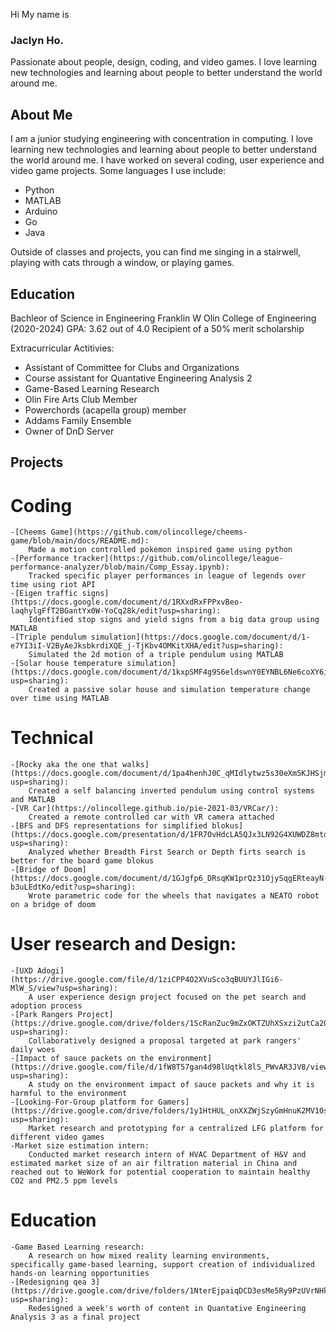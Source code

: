 Hi My name is
### Jaclyn Ho.
Passionate about people, design, coding, and video games. I love learning new technologies and learning about people to better understand the world around me.


## About Me
I am a junior studying engineering with concentration in computing. I love learning new technologies and learning about people to better understand the world around me. I have worked on several coding, user experience and video game projects. Some languages I use include:
- Python
- MATLAB
- Arduino
- Go
- Java

Outside of classes and projects, you can find me singing in a stairwell, playing with cats through a window, or playing games.

## Education
Bachleor of Science in Engineering
Franklin W Olin College of Engineering (2020-2024)
GPA: 3.62 out of 4.0
Recipient of a 50% merit scholarship

Extracurricular Actitivies:
- Assistant of Committee for Clubs and Organizations
- Course assistant for Quantative Engineering Analysis 2
- Game-Based Learning Research
- Olin Fire Arts Club Member
- Powerchords (acapella group) member
- Addams Family Ensemble
- Owner of DnD Server

## Projects
# Coding
	-[Cheems Game](https://github.com/olincollege/cheems-game/blob/main/docs/README.md):
        Made a motion controlled pokemon inspired game using python
	-[Performance tracker](https://github.com/olincollege/league-performance-analyzer/blob/main/Comp_Essay.ipynb):
        Tracked specific player performances in league of legends over time using riot API
	-[Eigen traffic signs](https://docs.google.com/document/d/1RXxdRxFPPxvBeo-laqhylgFfT2BGantYx0W-YoCq28k/edit?usp=sharing):
        Identified stop signs and yield signs from a big data group using MATLAB
	-[Triple pendulum simulation](https://docs.google.com/document/d/1-e7YI3iI-V2ByAeJksbkrdiXQE_j-TjKbv4OMKitXHA/edit?usp=sharing):
        Simulated the 2d motion of a triple pendulum using MATLAB
	-[Solar house temperature simulation](https://docs.google.com/document/d/1kxpSMF4g9S6eldswnY0EYNBL6Ne6coXY6i_IWRYSXBo/edit?usp=sharing):
        Created a passive solar house and simulation temperature change over time using MATLAB
# Technical
	-[Rocky aka the one that walks](https://docs.google.com/document/d/1pa4henhJ0C_qMIdlytwz5s30eXm5KJHSjmJNv5kvWZk/edit?usp=sharing):
        Created a self balancing inverted pendulum using control systems and MATLAB
	-[VR Car](https://olincollege.github.io/pie-2021-03/VRCar/):
		Created a remote controlled car with VR camera attached
	-[BFS and DFS representations for simplified blokus](https://docs.google.com/presentation/d/1FR7OvHdcLA5QJx3LN92G4XUWDZ8mtdmACLEUQt3Y2Bc/edit?usp=sharing):
		Analyzed whether Breadth First Search or Depth firts search is better for the board game blokus
	-[Bridge of Doom](https://docs.google.com/document/d/1GJgfp6_DRsqKW1prQz31OjySqgERteayN-b3uLEdtKo/edit?usp=sharing):
		Wrote parametric code for the wheels that navigates a NEATO robot on a bridge of doom


# User research and Design:
	-[UXD Adogi](https://drive.google.com/file/d/1ziCPP4O2XVuSco3qBUUYJlIGi6-MlW_S/view?usp=sharing):
		A user experience design project focused on the pet search and adoption process
	-[Park Rangers Project](https://drive.google.com/drive/folders/1ScRanZuc9mZxOKTZUhXSxzi2utCa20_F?usp=sharing):
		Collaboratively designed a proposal targeted at park rangers' daily woes
	-[Impact of sauce packets on the environment](https://drive.google.com/file/d/1fW8T57gan4d98lUqtkl8lS_PWvAR3JV8/view?usp=sharing):
		A study on the environment impact of sauce packets and why it is harmful to the environment
	-[Looking-For-Group platform for Gamers](https://drive.google.com/drive/folders/1y1HtHUL_onXXZWjSzyGmHnuK2MV10szx?usp=sharing):
		Market research and prototyping for a centralized LFG platform for different video games
	-Market size estimation intern:
		Conducted market research intern of HVAC Department of H&V and estimated market size of an air filtration material in China and reached out to WeWork for potential cooperation to maintain healthy CO2 and PM2.5 ppm levels


# Education
	-Game Based Learning research:
		A research on how mixed reality learning environments, specifically game-based learning, support creation of individualized hands-on learning opportunities
	-[Redesigning qea 3](https://drive.google.com/drive/folders/1NterEjpaiqDCD3esMe5Ry9PzUVrNHkNg?usp=sharing):
		Redesigned a week's worth of content in Quantative Engineering Analysis 3 as a final project
